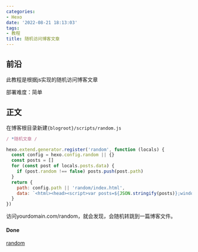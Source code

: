 ```yaml
---
categories:
- Hexo
date: '2022-08-21 18:13:03'
tags:
- 教程
title: 随机访问博客文章
---
```

## 前沿

此教程是根据js实现的随机访问博客文章

部署难度：简单

## 正文

在博客根目录新建`{blogroot}/scripts/random.js`

```random.js
/ *随机文章 /

hexo.extend.generator.register('random', function (locals) {
  const config = hexo.config.random || {}
  const posts = []
  for (const post of locals.posts.data) {
    if (post.random !== false) posts.push(post.path)
  }
  return {
    path: config.path || 'random/index.html',
    data: `<html><head><script>var posts=${JSON.stringify(posts)};window.open('/'+posts[Math.floor(Math.random() * posts.length)],"_self")</script></head></html>`
  }
})
```

访问yourdomain.com/random，就会发现，会随机转跳到一篇博客文件。

#### Done

[random](https://xlenco.eu.org/random)
